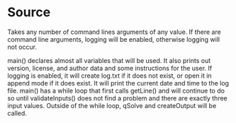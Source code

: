 # Source
Takes any number of command lines arguments of any value. If there are command line arguments, logging will be enabled, otherwise logging will not occur.

main() declares almost all variables that will be used. It also prints out version, license, and author data and some instructions for the user.
If logging is enabled, it will create log.txt if it does not exist, or open it in append mode if it does exist. It will print the current date and time to the log file.
main() has a while loop that first calls getLine() and will continue to do so until validateInputs() does not find a problem and there are exactly three input values.
Outside of the while loop, qSolve and createOutput will be called.